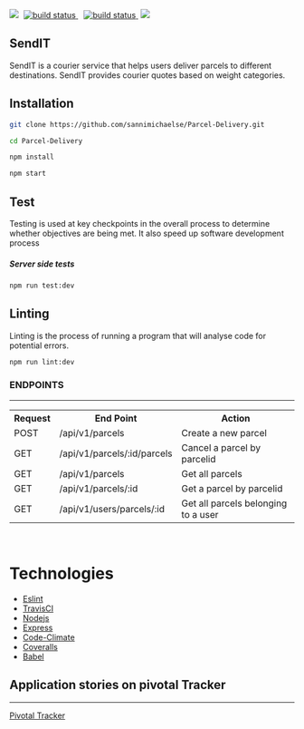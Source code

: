 <p>
   <a href="https://codeclimate.com/github/sannimichaelse/Parcel-Delivery/maintainability"><img src="https://api.codeclimate.com/v1/badges/9362c0aa748e9823507d/maintainability" /></a>
     <a style="padding:5px" href="https://coveralls.io/github/sannimichaelse/Parcel-Delivery?branch=develop">
        <img src="https://coveralls.io/repos/github/sannimichaelse/Parcel-Delivery/badge.svg?branch=develop"
            alt="build status">
    </a>
     <a style="padding:5px" href="https://travis-ci.org/sannimichaelse/Parcel-Delivery">
        <img src="https://api.travis-ci.org/sannimichaelse/Parcel-Delivery.svg?branch=develop"
            alt="build status">
    </a>
   <a href="https://codeclimate.com/github/sannimichaelse/Parcel-Delivery/test_coverage"><img src="https://api.codeclimate.com/v1/badges/9362c0aa748e9823507d/test_coverage" /></a>
</p>

## SendIT

SendIT is a courier service that helps users deliver parcels to different destinations. SendIT provides courier quotes based on weight categories.

## Installation

```bash
git clone https://github.com/sannimichaelse/Parcel-Delivery.git
```

```bash
cd Parcel-Delivery
```

```bash
npm install
```

```bash
npm start
```

## Test

Testing is used at key checkpoints in the overall process to determine whether objectives are being met. It also speed up software development process

##### Server side tests

```bash
npm run test:dev
```

## Linting

Linting is the process of running a program that will analyse code for potential errors.

```bash
npm run lint:dev
```

<h3>ENDPOINTS</h3>
<hr>
<table>
  <tr>
      <th>Request</th>
      <th>End Point</th>
      <th>Action</th>
  </tr>
  <tr>
      <td>POST</td>
      <td>/api/v1/parcels</td>
      <td>Create a new parcel</td>
  </tr>
 <tr>
      <td>GET</td>
      <td>/api/v1/parcels/:id/parcels</td>
      <td>Cancel a parcel by parcelid</td>
  </tr>
  <tr>
      <td>GET</td>
      <td>/api/v1/parcels</td>
      <td>Get all parcels</td>
  </tr>
  <tr>
        <td>GET</td>
        <td>/api/v1/parcels/:id</td>
        <td>Get a parcel by parcelid</td>
  </tr>
  <tr>
        <td>GET</td>
        <td>/api/v1/users/parcels/:id</td>
        <td>Get all parcels belonging to a user</td>
  </tr>

</table>
<br/>

# Technologies

- [Eslint](https://eslint.org/)
- [TravisCI](https://travis-ci.org/)
- [Nodejs](https://nodejs.org/en/)
- [Express](https://expressjs.com/)
- [Code-Climate](https://codeclimate.com/)
- [Coveralls](https://coveralls.io/)
- [Babel](https://babeljs.io/)


## Application stories on pivotal Tracker

---

[Pivotal Tracker](https://www.pivotaltracker.com/n/projects/2213242)

<!-- ## View app here

[ui](https://tomiwatech.github.io/Maintenance-Tracker/UI/)

## Find Api on heroku

[maintenance-tracker](https://maintenance-trackerr.herokuapp.com/) -->
